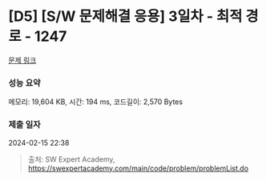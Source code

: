 # [D5] [S/W 문제해결 응용] 3일차 - 최적 경로 - 1247 

[문제 링크](https://swexpertacademy.com/main/code/problem/problemDetail.do?contestProbId=AV15OZ4qAPICFAYD) 

### 성능 요약

메모리: 19,604 KB, 시간: 194 ms, 코드길이: 2,570 Bytes

### 제출 일자

2024-02-15 22:38



> 출처: SW Expert Academy, https://swexpertacademy.com/main/code/problem/problemList.do